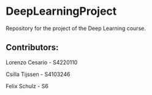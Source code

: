 # DeepLearningProject
Repository for the project of the Deep Learning course.

## Contributors:

Lorenzo Cesario - S4220110

Csilla Tijssen - S4103246

Felix Schulz - S6
